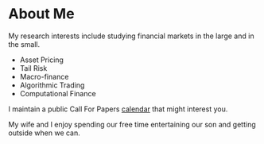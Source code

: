 # About Me


My research interests include studying financial markets in the large and in the small. 

- Asset Pricing
- Tail Risk
- Macro-finance
- Algorithmic Trading
- Computational Finance

I maintain a public Call For Papers [calendar](https://tbeason.com/financeconferences) that might interest you.

My wife and I enjoy spending our free time entertaining our son and getting outside when we can.

